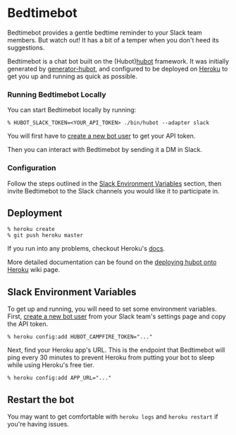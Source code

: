 # Bedtimebot

Bedtimebot provides a gentle bedtime reminder to your Slack team members.
But watch out! It has a bit of a temper when you don't heed its suggestions.

Bedtimebot is a chat bot built on the (Hubot)[hubot] framework. It was
initially generated by [generator-hubot][generator-hubot], and configured to be
deployed on [Heroku][heroku] to get you up and running as quick as possible.

[heroku]: http://www.heroku.com
[hubot]: http://hubot.github.com
[generator-hubot]: https://github.com/github/generator-hubot

### Running Bedtimebot Locally

You can start Bedtimebot locally by running:

    % HUBOT_SLACK_TOKEN=<YOUR_API_TOKEN> ./bin/hubot --adapter slack

You will first have to [create a new bot user](#slack-environment-variables) to
get your API token.

Then you can interact with Bedtimebot by sending it a DM in Slack.

### Configuration

Follow the steps outlined in the [Slack Environment Variables](#slack-environment-variables)
section, then invite Bedtimebot to the Slack channels you would like it to
participate in.

## Deployment

    % heroku create
    % git push heroku master

If you run into any problems, checkout Heroku's [docs][heroku-node-docs].

More detailed documentation can be found on the [deploying hubot onto
Heroku][deploy-heroku] wiki page.

[heroku-node-docs]: http://devcenter.heroku.com/articles/node-js
[deploy-heroku]: https://github.com/github/hubot/blob/master/docs/deploying/heroku.md

## Slack Environment Variables

To get up and running, you will need to set some environment variables.
First, [create a new bot user][new-bot-user] from your Slack team's settings
page and copy the API token.

    % heroku config:add HUBOT_CAMPFIRE_TOKEN="..."

Next, find your Heroku app's URL. This is the endpoint that Bedtimebot will
ping every 30 minutes to prevent Heroku from putting your bot to sleep while
using Heroku's free tier.

    % heroku config:add APP_URL="..."

[new-bot-user]: https://my.slack.com/services/new/bot

## Restart the bot

You may want to get comfortable with `heroku logs` and `heroku restart` if
you're having issues.

